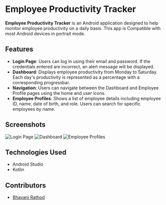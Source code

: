 # Employee Productivity Tracker

**Employee Productivity Tracker** is an Android application designed to help monitor employee productivity on a daily basis. This app is Compatible with most Android devices in portrait mode.

## Features

- **Login Page**: Users can log in using their email and password. If the credentials entered are incorrect, an alert message will be displayed.
- **Dashboard**: Displays employee productivity from Monday to Saturday. Each day's productivity is represented as a percentage with a corresponding progressbar.
- **Navigation**: Users can navigate between the Dashboard and Employee Profile pages using the home and user icons.
- **Employee Profiles**: Shows a list of employee details including employee ID, name, date of birth, and role. Users can search for specific employees by name.
  
## Screenshots

![Login Page](/screenshots/login_page.png)
![Dashboard](/screenshots/dashboard.png)
![Employee Profiles](/screenshots/user_profile.png)

## Technologies Used

- Android Studio
- Kotlin

## Contributors

- [Bhavani Rathod](https://github.com/Bhavani-Rathod)
